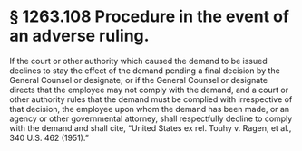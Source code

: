 # § 1263.108   Procedure in the event of an adverse ruling.

If the court or other authority which caused the demand to be issued declines to stay the effect of the demand pending a final decision by the General Counsel or designate; or if the General Counsel or designate directs that the employee may not comply with the demand, and a court or other authority rules that the demand must be complied with irrespective of that decision, the employee upon whom the demand has been made, or an agency or other governmental attorney, shall respectfully decline to comply with the demand and shall cite, “United States ex rel. Touhy v. Ragen, et al., 340 U.S. 462 (1951).”





